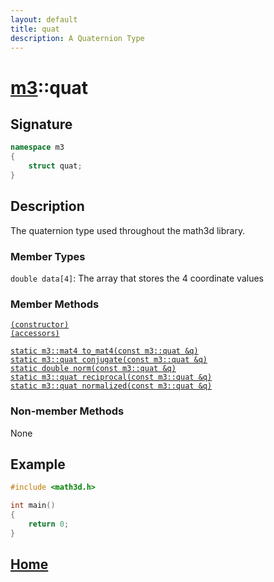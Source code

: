 ```yaml
---
layout: default
title: quat
description: A Quaternion Type
---
```


# [m3](https://developergy.github.io/math3d/)::quat

## Signature

```c++
namespace m3
{
    struct quat;
}
```

## Description

The quaternion type used throughout the math3d library.

### Member Types

`double data[4]`: The array that stores the 4 coordinate values

### Member Methods

[`(constructor)`](../functions/quat/constructor.md)  
[`(accessors)`](../functions/quat/accessors.md)  
  
[`static m3::mat4 to_mat4(const m3::quat &q)`]()  
[`static m3::quat conjugate(const m3::quat &q)`]()  
[`static double norm(const m3::quat &q)`]()  
[`static m3::quat reciprocal(const m3::quat &q)`]()  
[`static m3::quat normalized(const m3::quat &q)`]()

### Non-member Methods

None

## Example

```c++
#include <math3d.h>

int main()
{
    return 0;
}
```

## [Home](https://developergy.github.io/math3d/)
